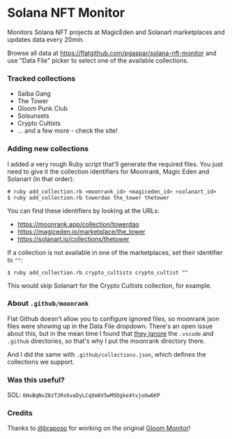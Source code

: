 # Solana NFT Monitor

Monitors Solana NFT projects at MagicEden and Solanart marketplaces and updates data every 20min.

Browse all data at https://flatgithub.com/pgaspar/solana-nft-monitor and use "Data File" picker to select one of the available collections.

### Tracked collections

* Saiba Gang
* The Tower
* Gloom Punk Club
* Solsunsets
* Crypto Cultists
* ... and a few more - check the site!

### Adding new collections

I added a very rough Ruby script that'll generate the required files. You just need to give it the collection identifiers for Moonrank, Magic Eden and Solanart (in that order):

```shell
# ruby add_collection.rb <moonrank_id> <magiceden_id> <solanart_id>
$ ruby add_collection.rb towerdao the_tower thetower
```

You can find these identifiers by looking at the URLs:

* https://moonrank.app/collection/towerdao
* https://magiceden.io/marketplace/the_tower
* https://solanart.io/collections/thetower

If a collection is not available in one of the marketplaces, set their identifier to `""`:

```shell
$ ruby add_collection.rb crypto_cultists crypto_cultist ""
```

This would skip Solanart for the Crypto Cultists collection, for example.

### About `.github/moonrank`

Flat Github doesn't allow you to configure ignored files, so moonrank json files were showing up in the Data File dropdown. There's an open issue about this, but in the mean time I found that [they ignore](https://github.com/githubocto/flat-viewer/blob/main/src/api/index.ts#L49) the `.vscode` and `.github` directories, so that's why I put the moonrank directory there.

And I did the same with `.github/collections.json`, which defines the collections we support.

### Was this useful?

SOL: `6HvBqNvZ8zTJRshvaDyLCqXm6V5wM5Dgke4tvjoUw6KP`

### Credits

Thanks to [@braposo](https://github.com/braposo) for working on the original [Gloom Monitor](https://github.com/braposo/gloom-monitor)!
